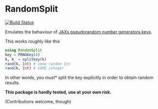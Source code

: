 # RandomSplit

[![Build Status](https://github.com/olivierverdier/RandomSplit.jl/actions/workflows/CI.yml/badge.svg?branch=main)](https://github.com/olivierverdier/RandomSplit.jl/actions/workflows/CI.yml?query=branch%3Amain)

Emulates the behaviour of [JAXs pseudorandom number generators keys](https://jax.readthedocs.io/en/latest/jax.random.html).

This works roughly like this
```julia
using RandomSplit
key = PRNGKey(0)
k, k_ = splitkey(k)
rand(k, Int) # some random Int
rand(k, Int) # SAME integer
```

In other words, you *must** split the key explicitly in order to obtain random results.

**This package is hardly tested, use at your own risk.**

(Contributions welcome, though)

